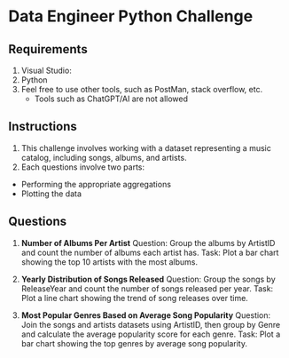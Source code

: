 [//]: # (===============================================================================================================)
# Data Engineer Python Challenge
[//]: # (===============================================================================================================)


[//]: # (===============================================================================================================)
## Requirements
[//]: # (===============================================================================================================)
1. Visual Studio: 
2. Python
3. Feel free to use other tools, such as PostMan, stack overflow, etc.
    - Tools such as ChatGPT/AI are not allowed
  

[//]: # (===============================================================================================================)
## Instructions
[//]: # (===============================================================================================================)
1. This challenge involves working with a dataset representing a music catalog, including songs, albums, and artists.
2. Each questions involve two parts:
  - Performing the appropriate aggregations
  - Plotting the data

[//]: # (===============================================================================================================)
## Questions
[//]: # (===============================================================================================================)

1. **Number of Albums Per Artist**
Question: Group the albums by ArtistID and count the number of albums each artist has.
Task: Plot a bar chart showing the top 10 artists with the most albums.

2. **Yearly Distribution of Songs Released**
Question: Group the songs by ReleaseYear and count the number of songs released per year.
Task: Plot a line chart showing the trend of song releases over time.

3. **Most Popular Genres Based on Average Song Popularity**
Question: Join the songs and artists datasets using ArtistID, then group by Genre and calculate the average popularity score for each genre.
Task: Plot a bar chart showing the top genres by average song popularity.

